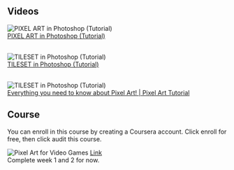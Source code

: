 ## Videos
![PIXEL ART in Photoshop (Tutorial)](http://img.youtube.com/vi/rLdA4Amea7Y/0.jpg)<br/>
[PIXEL ART in Photoshop (Tutorial)](https://youtu.be/rLdA4Amea7Y)  <br/>
<br/>
  
![TILESET in Photoshop (Tutorial)](http://img.youtube.com/vi/aaEEujLtsr8/0.jpg)  <br/>
[TILESET in Photoshop (Tutorial)](https://youtu.be/aaEEujLtsr8)   <br/>
<br/>

![TILESET in Photoshop (Tutorial)](http://img.youtube.com/vi/TD5Rp__T668/0.jpg)  <br/>
[Everything you need to know about Pixel Art! | Pixel Art Tutorial](https://youtu.be/TD5Rp__T668)  

## Course
You can enroll in this course by creating a Coursera account. Click enroll for free, then click audit this course.<br/>

![Pixel Art for Video Games](https://github.com/Yash-Agarwal1708/csoc-23-GameDev-week-3/assets/103818600/bfab9163-7407-4469-930a-53ceb70d5b7d)
[Link](https://www.coursera.org/learn/pixel-art-video-games)  
Complete week 1 and 2 for now.
